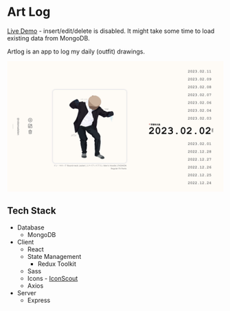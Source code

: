 # Art Log

[Live Demo](https://main--bprsstnt-artlog.netlify.app/) - insert/edit/delete is disabled. It might take some time to load existing data from MongoDB.

Artlog is an app to log my daily (outfit) drawings.

![Sample](./sample.jpg)

## Tech Stack
- Database
  + MongoDB
- Client
  + React
  + State Management
    * Redux Toolkit
  + Sass
  + Icons - [IconScout](https://iconscout.com/unicons/explore/line)
  + Axios
- Server
  + Express
